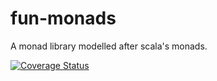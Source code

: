 # fun-monads

A monad library modelled after scala's monads.

[![Coverage Status](https://coveralls.io/repos/github/astuanax/fun-monads/badge.svg?branch=master)](https://coveralls.io/github/astuanax/fun-monads?branch=master)
